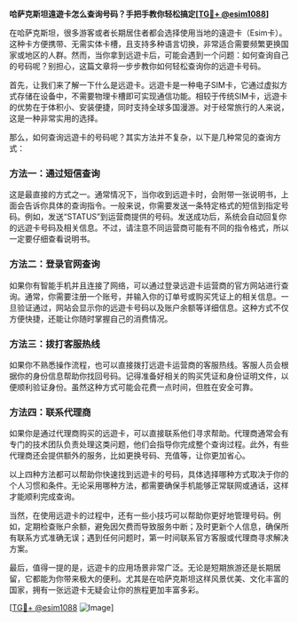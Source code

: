 **哈萨克斯坦遠遊卡怎么查询号码？手把手教你轻松搞定[[TG💪+ @esim1088](https://t.me/s/esim1088)]**

在哈萨克斯坦，很多游客或者长期居住者都会选择使用当地的遠遊卡（Esim卡）。这种卡方便携带、无需实体卡槽，且支持多种语言切换，非常适合需要频繁更换国家或地区的人群。然而，当你拿到远遊卡后，可能会遇到一个问题：如何查询自己的号码呢？别担心，这篇文章将一步步教你如何轻松查询你的远遊卡号码。

首先，让我们来了解一下什么是远遊卡。远遊卡是一种电子SIM卡，它通过虚拟方式存储在设备中，不需要物理卡槽即可实现通信功能。相较于传统SIM卡，远遊卡的优势在于体积小、安装便捷，同时支持全球多国漫游。对于经常旅行的人来说，这是一种非常实用的选择。

那么，如何查询远遊卡的号码呢？其实方法并不复杂，以下是几种常见的查询方式：

### 方法一：通过短信查询

这是最直接的方式之一。通常情况下，当你收到远遊卡时，会附带一张说明书，上面会告诉你具体的查询指令。一般来说，你需要发送一条特定格式的短信到指定号码。例如，发送“STATUS”到运营商提供的号码。发送成功后，系统会自动回复你的远遊卡号码及相关信息。不过，请注意不同运营商可能有不同的指令格式，所以一定要仔细查看说明书。

### 方法二：登录官网查询

如果你有智能手机并且连接了网络，可以通过登录远遊卡运营商的官方网站进行查询。通常，你需要注册一个账号，并输入你的订单号或购买凭证上的相关信息。一旦验证通过，网站会显示你的远遊卡号码以及账户余额等详细信息。这种方式不仅方便快捷，还能让你随时掌握自己的消费情况。

### 方法三：拨打客服热线

如果你不熟悉操作流程，也可以直接拨打远遊卡运营商的客服热线。客服人员会根据你的身份信息帮助你找回号码。记得准备好相关的购买凭证和身份证明文件，以便顺利验证身份。虽然这种方式可能会花费一点时间，但胜在安全可靠。

### 方法四：联系代理商

如果你是通过代理商购买的远遊卡，可以直接联系他们寻求帮助。代理商通常会有专门的技术团队负责处理这类问题，他们会指导你完成整个查询过程。此外，有些代理商还会提供额外的服务，比如更换号码、充值等，让你更加省心。

以上四种方法都可以帮助你快速找到远遊卡的号码，具体选择哪种方式取决于你的个人习惯和条件。无论采用哪种方法，都需要确保手机能够正常联网或通话，这样才能顺利完成查询。

当然，在使用远遊卡的过程中，还有一些小技巧可以帮助你更好地管理号码。例如，定期检查账户余额，避免因欠费而导致服务中断；及时更新个人信息，确保所有联系方式准确无误；遇到任何问题时，第一时间联系官方客服或代理商寻求解决方案。

最后，值得一提的是，远遊卡的应用场景非常广泛。无论是短期旅游还是长期居留，它都能为你带来极大的便利。尤其是在哈萨克斯坦这样风景优美、文化丰富的国家，拥有一张远遊卡无疑会让你的旅程更加丰富多彩。

[[TG💪+ @esim1088](https://t.me/s/esim1088) ![Image](https://i.postimg.cc/4NQfJmqS/Snipaste-2025-05-13-00-14-12.png)]